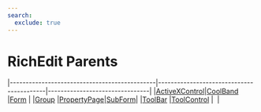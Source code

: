 ```yaml
---
search:
  exclude: true
---
```


<h1 class="heading"><span class="name">RichEdit Parents</span></h1>

|----------------------------------------------|------------------------------------------|--------------------------------|
|[ActiveXControl](../objects/activexcontrol.md)|[CoolBand](../objects/coolband.md)        |[Form](../objects/form.md)      |
|[Group](../objects/group.md)                  |[PropertyPage](../objects/propertypage.md)|[SubForm](../objects/subform.md)|
|[ToolBar](../objects/toolbar.md)              |[ToolControl](../objects/toolcontrol.md)  |&nbsp;                          |
